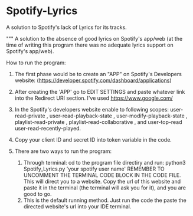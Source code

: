 # Spotify-Lyrics
A solution to Spotify's lack of Lyrics for its tracks. 


"""
A solution to the absence of good lyrics on Spotify's app/web (at the time of writing this 
program there was no adequate lyrics support on Spotify's app/web). 

How to run the program:

1. The first phase would be to create an "APP" on Spotify's Developers website:
 (https://developer.spotify.com/dashboard/applications) 

2. After creating the 'APP' go to EDIT SETTINGS and paste whatever link into the Redirect URI section.
 I've used https://www.google.com/

3. In the Spotify's developers website enable to following scopes: user-read-private , user-read-playback-state , user-modify-playback-state , playlist-read-private 
 , playlist-read-collaborative , and user-top-read user-read-recently-played.
 
4. Copy your client ID and secret ID into token variable in the code.

5. There are two ways to run the program:
  
    1. Through terminal: cd to the program file directiry and run: python3 Spotify_Lyrics.py 'your spotify user name' REMEMBER TO UNCOMMENT THE TERMINAL CODE BLOCK        IN THE CODE FILE. This will direct you to a website. Copy the url of this website and paste it in the terminal (the terminal will ask you for it), and you          are good to go.
    2. This is the default running method. Just run the code the paste the directed website's url into your IDE terminal. 
    

  

